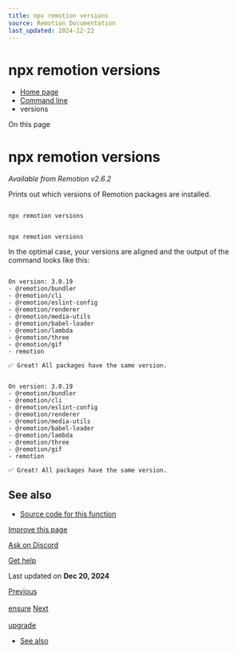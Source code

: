 ```yaml
---
title: npx remotion versions
source: Remotion Documentation
last_updated: 2024-12-22
---
```


# npx remotion versions

- [Home page](/)
- [Command line](/docs/cli/)
- versions

On this page

# npx remotion versions

_Available from Remotion v2.6.2_

Prints out which versions of Remotion packages are installed.

```

npx remotion versions
```

```

npx remotion versions
```

In the optimal case, your versions are aligned and the output of the command looks like this:

```

On version: 3.0.19
- @remotion/bundler
- @remotion/cli
- @remotion/eslint-config
- @remotion/renderer
- @remotion/media-utils
- @remotion/babel-loader
- @remotion/lambda
- @remotion/three
- @remotion/gif
- remotion

✅ Great! All packages have the same version.
```

```

On version: 3.0.19
- @remotion/bundler
- @remotion/cli
- @remotion/eslint-config
- @remotion/renderer
- @remotion/media-utils
- @remotion/babel-loader
- @remotion/lambda
- @remotion/three
- @remotion/gif
- remotion

✅ Great! All packages have the same version.
```

## See also [​](\#see-also "Direct link to See also")

- [Source code for this function](https://github.com/remotion-dev/remotion/blob/main/packages/cli/src/versions.ts)

[Improve this page](https://github.com/remotion-dev/remotion/edit/main/packages/docs/docs/cli/versions.mdx)

[Ask on Discord](https://remotion.dev/discord)

[Get help](/docs/get-help)

Last updated on **Dec 20, 2024**

[Previous\
\
ensure](/docs/cli/browser/ensure) [Next\
\
upgrade](/docs/cli/upgrade)

- [See also](#see-also)

